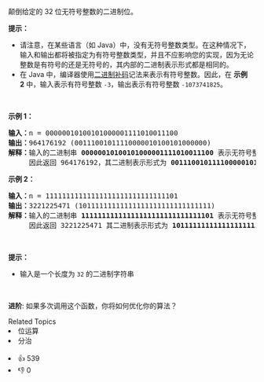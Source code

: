 <p>颠倒给定的 32 位无符号整数的二进制位。</p>

<p><strong>提示：</strong></p>

<ul>
	<li>请注意，在某些语言（如 Java）中，没有无符号整数类型。在这种情况下，输入和输出都将被指定为有符号整数类型，并且不应影响您的实现，因为无论整数是有符号的还是无符号的，其内部的二进制表示形式都是相同的。</li>
	<li>在 Java 中，编译器使用<a href="https://baike.baidu.com/item/二进制补码/5295284" target="_blank">二进制补码</a>记法来表示有符号整数。因此，在 <strong>示例 2</strong>&nbsp;中，输入表示有符号整数 <code>-3</code>，输出表示有符号整数 <code>-1073741825</code>。</li>
</ul>

<p>&nbsp;</p>

<p><strong>示例 1：</strong></p>

<pre>
<strong>输入：</strong>n = 00000010100101000001111010011100
<strong>输出：</strong>964176192 (00111001011110000010100101000000)
<strong>解释：</strong>输入的二进制串 <strong>00000010100101000001111010011100 </strong>表示无符号整数<strong> 43261596</strong><strong>，
    </strong> 因此返回 964176192，其二进制表示形式为 <strong>00111001011110000010100101000000</strong>。</pre>

<p><strong>示例 2：</strong></p>

<pre>
<strong>输入：</strong>n = 11111111111111111111111111111101
<strong>输出：</strong>3221225471 (10111111111111111111111111111111)
<strong>解释：</strong>输入的二进制串 <strong>11111111111111111111111111111101</strong> 表示无符号整数 4294967293，
   &nbsp; 因此返回 3221225471 其二进制表示形式为 <strong>10111111111111111111111111111111 。</strong></pre>

<p>&nbsp;</p>

<p><strong>提示：</strong></p>

<ul>
	<li>输入是一个长度为 <code>32</code> 的二进制字符串</li>
</ul>

<p>&nbsp;</p>

<p><strong>进阶</strong>: 如果多次调用这个函数，你将如何优化你的算法？</p>
<div><div>Related Topics</div><div><li>位运算</li><li>分治</li></div></div><br><div><li>👍 539</li><li>👎 0</li></div>